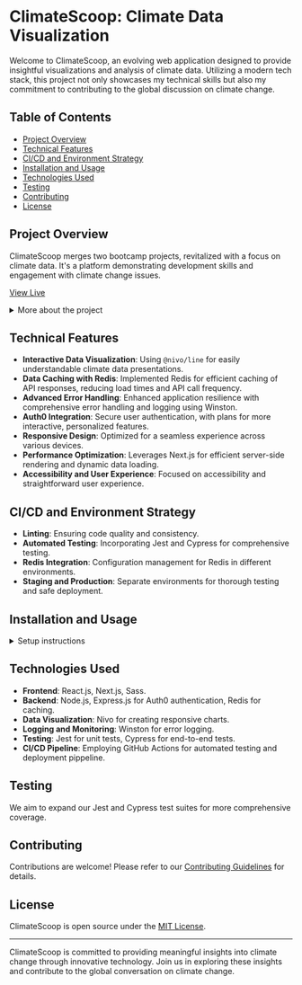 # ClimateScoop: Climate Data Visualization

Welcome to ClimateScoop, an evolving web application designed to provide insightful visualizations and analysis of climate data. Utilizing a modern tech stack, this project not only showcases my technical skills but also my commitment to contributing to the global discussion on climate change.

## Table of Contents

- [Project Overview](#project-overview)
- [Technical Features](#technical-features)
- [CI/CD and Environment Strategy](#cicd-and-environment-strategy)
- [Installation and Usage](#installation-and-usage)
- [Technologies Used](#technologies-used)
- [Testing](#testing)
- [Contributing](#contributing)
- [License](#license)

## Project Overview

ClimateScoop merges two bootcamp projects, revitalized with a focus on climate data. It's a platform demonstrating development skills and engagement with climate change issues.

[View Live](https://climatescoop.vercel.app/)

<details>
  <summary>More about the project</summary>

The platform features engaging charts visualizing climate indicators like global temperature changes, ocean warming trends, and arctic ice melt. It's a unique blend of data-driven storytelling and technical innovation, designed to enhance understanding and awareness of climate change.

</details>

## Technical Features

- **Interactive Data Visualization**: Using `@nivo/line` for easily understandable climate data presentations.
- **Data Caching with Redis**: Implemented Redis for efficient caching of API responses, reducing load times and API call frequency.
- **Advanced Error Handling**: Enhanced application resilience with comprehensive error handling and logging using Winston.
- **Auth0 Integration**: Secure user authentication, with plans for more interactive, personalized features.
- **Responsive Design**: Optimized for a seamless experience across various devices.
- **Performance Optimization**: Leverages Next.js for efficient server-side rendering and dynamic data loading.
- **Accessibility and User Experience**: Focused on accessibility and straightforward user experience.

## CI/CD and Environment Strategy

- **Linting**: Ensuring code quality and consistency.
- **Automated Testing**: Incorporating Jest and Cypress for comprehensive testing.
- **Redis Integration**: Configuration management for Redis in different environments.
- **Staging and Production**: Separate environments for thorough testing and safe deployment.

## Installation and Usage

<details>
  <summary>Setup instructions</summary>

1. Clone the repository.
2. Install dependencies with `npm install`.
3. Set up a local Redis server or configure a Redis cloud instance.
4. Configure `.env.local` with Redis connection details and other environment variables as per `.env.sample`.
5. Start the server with `npm run dev`.

For additional setup details or questions, feel free to [contact](mailto:support@climatescoop.app) or open an [issue](https://github.com/olicoding/ClimateScoop/issues).

</details>

## Technologies Used

- **Frontend**: React.js, Next.js, Sass.
- **Backend**: Node.js, Express.js for Auth0 authentication, Redis for caching.
- **Data Visualization**: Nivo for creating responsive charts.
- **Logging and Monitoring**: Winston for error logging.
- **Testing**: Jest for unit tests, Cypress for end-to-end tests.
- **CI/CD Pipeline**: Employing GitHub Actions for automated testing and deployment pippeline.

## Testing

We aim to expand our Jest and Cypress test suites for more comprehensive coverage.

## Contributing

Contributions are welcome! Please refer to our [Contributing Guidelines](/CONTRIBUTING.md) for details.

## License

ClimateScoop is open source under the [MIT License](/LICENSE).

---

ClimateScoop is committed to providing meaningful insights into climate change through innovative technology. Join us in exploring these insights and contribute to the global conversation on climate change.
